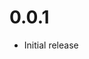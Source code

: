 <!-- https://developers.home-assistant.io/docs/add-ons/presentation#keeping-a-changelog -->
# 0.0.1

- Initial release
